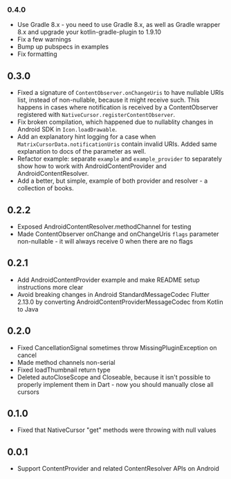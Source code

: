 ### 0.4.0

* Use Gradle 8.x - you need to use Gradle 8.x, as well as Gradle wrapper 8.x and upgrade your kotlin-gradle-plugin to 1.9.10
* Fix a few warnings
* Bump up pubspecs in examples
* Fix formatting

## 0.3.0

* Fixed a signature of `ContentObserver.onChangeUris` to have nullable URIs list, instead of non-nullable, because it might receive such. This happens in cases where notification is received by a ContentObserver registered with `NativeCursor.registerContentObserver`.
* Fix broken compilation, which happened due to nullablity changes in Android SDK in `Icon.loadDrawable`.
* Add an explanatory hint logging for a case when `MatrixCursorData.notificationUris` contain invalid URIs. Added same explanation to docs of the parameter as well.
* Refactor example: separate `example` and `example_provider` to separately show how to work with AndroidContentProvider and AndroidContentResolver.
* Add a better, but simple, example of both provider and resolver - a collection of books.

## 0.2.2

* Exposed AndroidContentResolver.methodChannel for testing
* Made ContentObserver onChange and onChangeUris `flags` parameter non-nullable - it will always receive 0 when there are no flags

## 0.2.1

* Add AndroidContentProvider example and make README setup instructions more clear
* Avoid breaking changes in Android StandardMessageCodec Flutter 2.13.0 by converting AndroidContentProviderMessageCodec from Kotlin to Java

## 0.2.0

* Fixed CancellationSignal sometimes throw MissingPluginException on cancel
* Made method channels non-serial
* Fixed loadThumbnail return type
* Deleted autoCloseScope and Closeable, because it isn't possible to properly implement them in Dart - now you should manually close all cursors

## 0.1.0

* Fixed that NativeCursor "get" methods were throwing with null values

## 0.0.1

* Support ContentProvider and related ContentResolver APIs on Android
